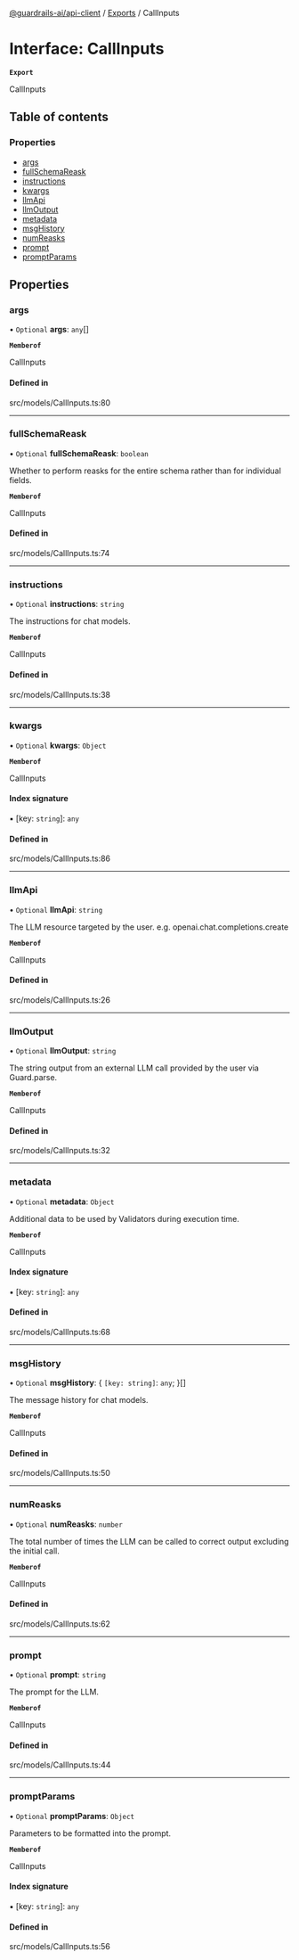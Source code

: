 [@guardrails-ai/api-client](../README.md) / [Exports](../modules.md) / CallInputs

# Interface: CallInputs

**`Export`**

CallInputs

## Table of contents

### Properties

- [args](CallInputs.md#args)
- [fullSchemaReask](CallInputs.md#fullschemareask)
- [instructions](CallInputs.md#instructions)
- [kwargs](CallInputs.md#kwargs)
- [llmApi](CallInputs.md#llmapi)
- [llmOutput](CallInputs.md#llmoutput)
- [metadata](CallInputs.md#metadata)
- [msgHistory](CallInputs.md#msghistory)
- [numReasks](CallInputs.md#numreasks)
- [prompt](CallInputs.md#prompt)
- [promptParams](CallInputs.md#promptparams)

## Properties

### args

• `Optional` **args**: `any`[]

**`Memberof`**

CallInputs

#### Defined in

src/models/CallInputs.ts:80

___

### fullSchemaReask

• `Optional` **fullSchemaReask**: `boolean`

Whether to perform reasks for the entire schema rather than for individual fields.

**`Memberof`**

CallInputs

#### Defined in

src/models/CallInputs.ts:74

___

### instructions

• `Optional` **instructions**: `string`

The instructions for chat models.

**`Memberof`**

CallInputs

#### Defined in

src/models/CallInputs.ts:38

___

### kwargs

• `Optional` **kwargs**: `Object`

**`Memberof`**

CallInputs

#### Index signature

▪ [key: `string`]: `any`

#### Defined in

src/models/CallInputs.ts:86

___

### llmApi

• `Optional` **llmApi**: `string`

The LLM resource targeted by the user. e.g. openai.chat.completions.create

**`Memberof`**

CallInputs

#### Defined in

src/models/CallInputs.ts:26

___

### llmOutput

• `Optional` **llmOutput**: `string`

The string output from an external LLM call provided by the user via Guard.parse.

**`Memberof`**

CallInputs

#### Defined in

src/models/CallInputs.ts:32

___

### metadata

• `Optional` **metadata**: `Object`

Additional data to be used by Validators during execution time.

**`Memberof`**

CallInputs

#### Index signature

▪ [key: `string`]: `any`

#### Defined in

src/models/CallInputs.ts:68

___

### msgHistory

• `Optional` **msgHistory**: \{ `[key: string]`: `any`;  }[]

The message history for chat models.

**`Memberof`**

CallInputs

#### Defined in

src/models/CallInputs.ts:50

___

### numReasks

• `Optional` **numReasks**: `number`

The total number of times the LLM can be called to correct output excluding the initial call.

**`Memberof`**

CallInputs

#### Defined in

src/models/CallInputs.ts:62

___

### prompt

• `Optional` **prompt**: `string`

The prompt for the LLM.

**`Memberof`**

CallInputs

#### Defined in

src/models/CallInputs.ts:44

___

### promptParams

• `Optional` **promptParams**: `Object`

Parameters to be formatted into the prompt.

**`Memberof`**

CallInputs

#### Index signature

▪ [key: `string`]: `any`

#### Defined in

src/models/CallInputs.ts:56
